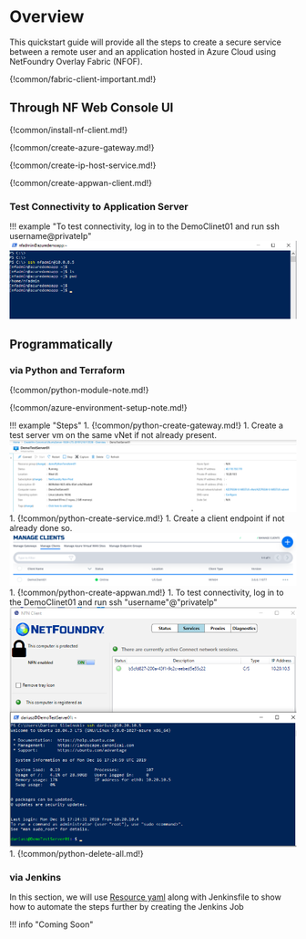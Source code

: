 # Overview
This quickstart guide will provide all the steps to create a secure service between a remote user and an application hosted in Azure Cloud using NetFoundry Overlay Fabric (NFOF).

{!common/fabric-client-important.md!}

## Through NF Web Console UI

{!common/install-nf-client.md!}

{!common/create-azure-gateway.md!}

{!common/create-ip-host-service.md!}

{!common/create-appwan-client.md!}

### Test Connectivity to Application Server

!!! example "To test connectivity, log in to the DemoClinet01 and run ssh username@privateIp"
    ![Image](../images/CreateService06.png)

## Programmatically

### via Python and Terraform

{!common/python-module-note.md!}

{!common/azure-environment-setup-note.md!}

!!! example "Steps"
    1. {!common/python-create-gateway.md!}
    1. Create a test server vm on the same vNet if not already present.
    ![Image](../images/CreateManagedGatewayAzure13.png)
    1. {!common/python-create-service.md!}
    1. Create a client endpoint if not already done so.
    ![Image](../images/DemoClient01.png)
    1. {!common/python-create-appwan.md!}
    1. To test connectivity, log in to the DemoClinet01 and run ssh "username"@"privateIp"
    ![Image](../images/DemoClientTestSsh01.png)
    1. {!common/python-delete-all.md!}

### via Jenkins

In this section, we will use [Resource yaml](../python/nf_resources.yml) along with Jenkinsfile to show how to automate the steps further by creating the Jenkins Job

!!! info "Coming Soon"
